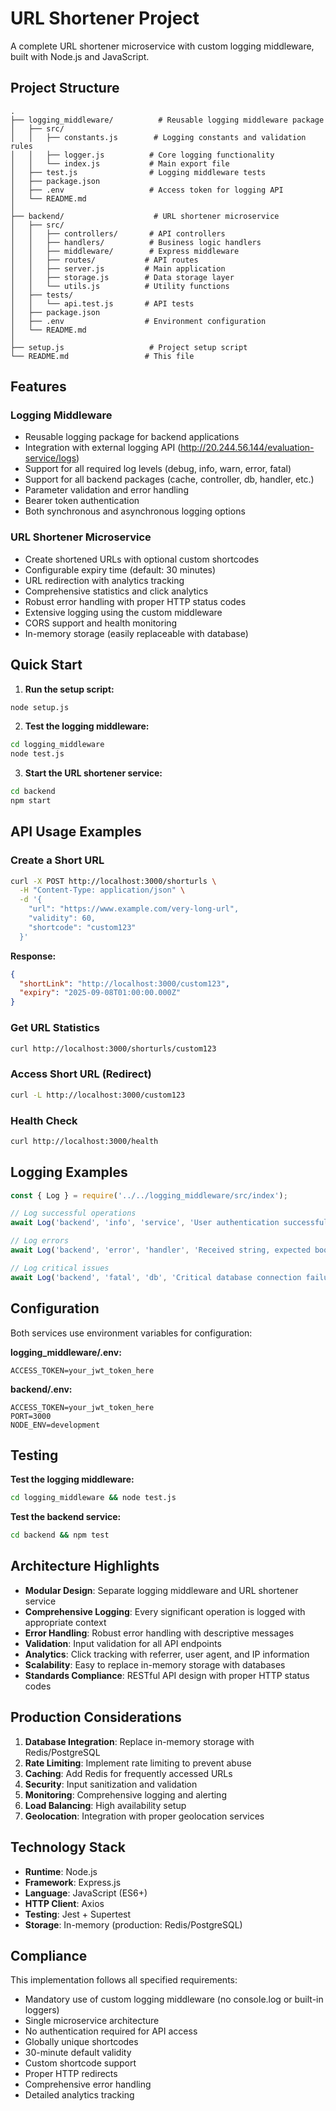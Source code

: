 # URL Shortener Project

A complete URL shortener microservice with custom logging middleware, built with Node.js and JavaScript.

## Project Structure

```
.
├── logging_middleware/          # Reusable logging middleware package
│   ├── src/
│   │   ├── constants.js        # Logging constants and validation rules
│   │   ├── logger.js          # Core logging functionality
│   │   └── index.js           # Main export file
│   ├── test.js                # Logging middleware tests
│   ├── package.json
│   ├── .env                   # Access token for logging API
│   └── README.md
│
├── backend/                    # URL shortener microservice
│   ├── src/
│   │   ├── controllers/       # API controllers
│   │   ├── handlers/          # Business logic handlers
│   │   ├── middleware/        # Express middleware
│   │   ├── routes/           # API routes
│   │   ├── server.js         # Main application
│   │   ├── storage.js        # Data storage layer
│   │   └── utils.js          # Utility functions
│   ├── tests/
│   │   └── api.test.js       # API tests
│   ├── package.json
│   ├── .env                  # Environment configuration
│   └── README.md
│
├── setup.js                   # Project setup script
└── README.md                 # This file
```

## Features

### Logging Middleware
- Reusable logging package for backend applications
- Integration with external logging API (http://20.244.56.144/evaluation-service/logs)
- Support for all required log levels (debug, info, warn, error, fatal)
- Support for all backend packages (cache, controller, db, handler, etc.)
- Parameter validation and error handling
- Bearer token authentication
- Both synchronous and asynchronous logging options

### URL Shortener Microservice
- Create shortened URLs with optional custom shortcodes
- Configurable expiry time (default: 30 minutes)
- URL redirection with analytics tracking
- Comprehensive statistics and click analytics
- Robust error handling with proper HTTP status codes
- Extensive logging using the custom middleware
- CORS support and health monitoring
- In-memory storage (easily replaceable with database)

## Quick Start

1. **Run the setup script:**
```bash
node setup.js
```

2. **Test the logging middleware:**
```bash
cd logging_middleware
node test.js
```

3. **Start the URL shortener service:**
```bash
cd backend
npm start
```

## API Usage Examples

### Create a Short URL
```bash
curl -X POST http://localhost:3000/shorturls \
  -H "Content-Type: application/json" \
  -d '{
    "url": "https://www.example.com/very-long-url",
    "validity": 60,
    "shortcode": "custom123"
  }'
```

**Response:**
```json
{
  "shortLink": "http://localhost:3000/custom123",
  "expiry": "2025-09-08T01:00:00.000Z"
}
```

### Get URL Statistics
```bash
curl http://localhost:3000/shorturls/custom123
```

### Access Short URL (Redirect)
```bash
curl -L http://localhost:3000/custom123
```

### Health Check
```bash
curl http://localhost:3000/health
```

## Logging Examples

```javascript
const { Log } = require('../../logging_middleware/src/index');

// Log successful operations
await Log('backend', 'info', 'service', 'User authentication successful');

// Log errors
await Log('backend', 'error', 'handler', 'Received string, expected bool');

// Log critical issues
await Log('backend', 'fatal', 'db', 'Critical database connection failure');
```

## Configuration

Both services use environment variables for configuration:

**logging_middleware/.env:**
```env
ACCESS_TOKEN=your_jwt_token_here
```

**backend/.env:**
```env
ACCESS_TOKEN=your_jwt_token_here
PORT=3000
NODE_ENV=development
```

## Testing

**Test the logging middleware:**
```bash
cd logging_middleware && node test.js
```

**Test the backend service:**
```bash
cd backend && npm test
```

## Architecture Highlights

- **Modular Design**: Separate logging middleware and URL shortener service
- **Comprehensive Logging**: Every significant operation is logged with appropriate context
- **Error Handling**: Robust error handling with descriptive messages
- **Validation**: Input validation for all API endpoints
- **Analytics**: Click tracking with referrer, user agent, and IP information
- **Scalability**: Easy to replace in-memory storage with databases
- **Standards Compliance**: RESTful API design with proper HTTP status codes

## Production Considerations

1. **Database Integration**: Replace in-memory storage with Redis/PostgreSQL
2. **Rate Limiting**: Implement rate limiting to prevent abuse
3. **Caching**: Add Redis for frequently accessed URLs
4. **Security**: Input sanitization and validation
5. **Monitoring**: Comprehensive logging and alerting
6. **Load Balancing**: High availability setup
7. **Geolocation**: Integration with proper geolocation services

## Technology Stack

- **Runtime**: Node.js
- **Framework**: Express.js
- **Language**: JavaScript (ES6+)
- **HTTP Client**: Axios
- **Testing**: Jest + Supertest
- **Storage**: In-memory (production: Redis/PostgreSQL)

## Compliance

This implementation follows all specified requirements:
- Mandatory use of custom logging middleware (no console.log or built-in loggers)
- Single microservice architecture
- No authentication required for API access
- Globally unique shortcodes
- 30-minute default validity
- Custom shortcode support
- Proper HTTP redirects
- Comprehensive error handling
- Detailed analytics tracking
